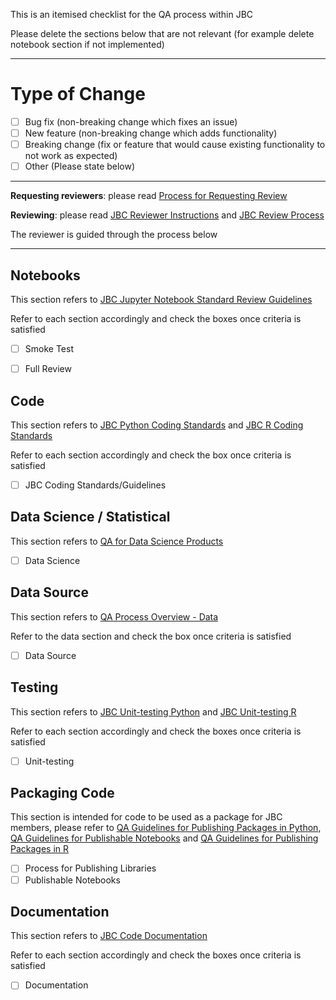 This is an itemised checklist for the QA process within JBC

Please delete the sections below that are not relevant (for example delete notebook section if not implemented)

---

# Type of Change

- [ ] Bug fix (non-breaking change which fixes an issue)
- [ ] New feature (non-breaking change which adds functionality)
- [ ] Breaking change (fix or feature that would cause existing functionality to not work as expected)
- [ ] Other (Please state below)

---



**Requesting reviewers**: please read [Process for Requesting Review](https://confluencestaging-niaxoco.msappproxy.net/display/JBC/Process+for+Requesting+Review)


**Reviewing**: please read [JBC Reviewer Instructions](https://confluencestaging-niaxoco.msappproxy.net/display/JBC/Reviewer%27s+Instructions) and [JBC Review Process](https://confluencestaging-niaxoco.msappproxy.net/display/JBC/Review+Process)

The reviewer is guided through the process below

--- 

## Notebooks
This section refers to [JBC Jupyter Notebook Standard Review Guidelines](https://confluencestaging-niaxoco.msappproxy.net/display/JBC/Jupyter+Notebook+Standard+Review+Guidelines)

Refer to each section accordingly and check the boxes once criteria is satisfied
- [ ] Smoke Test
- [ ] Full Review


## Code
This section refers to [JBC Python Coding Standards](https://confluencestaging-niaxoco.msappproxy.net/pages/viewpage.action?pageId=1083051) and [JBC R Coding Standards](https://confluencestaging-niaxoco.msappproxy.net/pages/viewpage.action?pageId=1086284)

Refer to each section accordingly and check the box once criteria is satisfied
- [ ] JBC Coding Standards/Guidelines

## Data Science / Statistical

This section refers to [QA for Data Science Products](https://confluencestaging-niaxoco.msappproxy.net/display/DES/Quality+Assurance+for+Data+Science+products)
 - [ ] Data Science

## Data Source
This section refers to [QA Process Overview - Data](https://confluencestaging-niaxoco.msappproxy.net/display/JBC/Review+Process#ReviewProcess-QAProcessOverview)

Refer to the data section and check the box once criteria is satisfied
- [ ] Data Source


## Testing
This section refers to [JBC Unit-testing Python](https://confluencestaging-niaxoco.msappproxy.net/display/JBC/Unit+Testing) and [JBC Unit-testing R](https://confluencestaging-niaxoco.msappproxy.net/display/JBC/Unit-testing+in+R)

Refer to each section accordingly and check the boxes once criteria is satisfied
- [ ] Unit-testing


## Packaging Code
This section is intended for code to be used as a package for JBC members, please refer to [QA Guidelines for Publishing Packages in Python](https://confluencestaging-niaxoco.msappproxy.net/display/JBC/QA+Guidelines+for+Publishing+Packages), [QA Guidelines for Publishable Notebooks](https://confluencestaging-niaxoco.msappproxy.net/pages/viewpage.action?spaceKey=JBC&title=QA+Guidelines+for+Publishable+Notebooks) and [QA Guidelines for Publishing Packages in R](https://confluencestaging-niaxoco.msappproxy.net/display/JBC/Packaging+R+Code)

- [ ] Process for Publishing Libraries
- [ ] Publishable Notebooks

## Documentation
This section refers to [JBC Code Documentation](https://confluencestaging-niaxoco.msappproxy.net/display/JBC/Documentation)

Refer to each section accordingly and check the boxes once criteria is satisfied
- [ ] Documentation
